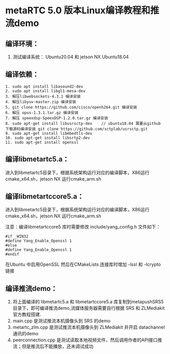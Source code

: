 # metaRTC 5.0 版本Linux编译教程和推流demo

## 编译环境：
1. 测试编译系统： Ubuntu20.04 和 jetson NX Ubuntu18.04

## 编译依赖：
```
1. sudo apt install libasound2-dev
2. sudo apt install libgl1-mesa-dev
3. 解压libwebsockets-4.3.1 编译安装
4. 解压libyuv-master.zip 编译安装
5. git clone https://github.com/cisco/openh264.git 编译安装
6. 解压 opus-1.3.1.tar.gz 编译安装
7. 解压 speexdsp-SpeexDSP-1.2.0.tar.gz 编译安装
8. sudo apt-get install libusrsctp-dev    // ubuntu18.04 需要从github 下载源码编译安装 git clone https://github.com/sctplab/usrsctp.git
9. sudo apt-get install libmbedtls-dev
10. sudo apt-get install libsrtp2-dev
11. sudo apt-get install openssl
```

## 编译libmetartc5.a：
进入到libmetartc5目录下，根据系统架构运行对应的编译脚本，X86运行cmake_x64.sh，jetson NX 运行cmake_arm.sh

## 编译libmetartccore5.a：
进入到libmetartc5目录下，根据系统架构运行对应的编译脚本，X86运行cmake_x64.sh，jetson NX 运行cmake_arm.sh

注意：编译libmetartccore5 库时需要修改 include/yang_config.h 文件如下：
```
#if _WIN32
#define Yang_Enable_Openssl 1
#else
#define Yang_Enable_Openssl 1
#endif
```
在Ubuntu 中启用OpenSSL 然后在CMakeLists 连接库时增加 -lssl 和  -lcrypto 链接

## 编译推流demo：
1. 将上面编译的 libmetartc5.a 和 libmetartccore5.a 库复制到metapushSRS5 目录下，即可编译推流demo,流媒体服务器需要自行根据 SRS 和 ZLMediakit 官方教程搭建.
2. main.cpp 是测试推流本机摄像头到 SRS 的demo
3. metartc_zlm.cpp 是测试推流本机摄像头到 ZLMediakit 并开启 datachannel 通讯的demo
4. peerconnection.cpp 是测试读取本地视频文件，然后调用作者的API接口推流；但是推流后不能播放，还未调试成功